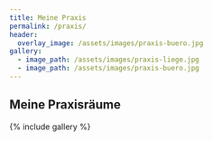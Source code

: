 ```yaml
---
title: Meine Praxis
permalink: /praxis/
header:
  overlay_image: /assets/images/praxis-buero.jpg
gallery:
  - image_path: /assets/images/praxis-liege.jpg
  - image_path: /assets/images/praxis-buero.jpg
---
```


## Meine Praxisräume

{% include gallery %}
